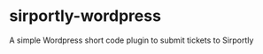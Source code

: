 sirportly-wordpress
===================

A simple Wordpress short code plugin to submit tickets to Sirportly
